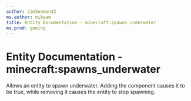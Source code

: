 ```yaml
---
author: JimSeaman42
ms.author: mikeam
title: Entity Documentation - minecraft:spawns_underwater
ms.prod: gaming
---
```


# Entity Documentation - minecraft:spawns_underwater

Allows an entity to spawn underwater. Adding the component causes it to be true, while removing it causes the entity to stop spawning.

